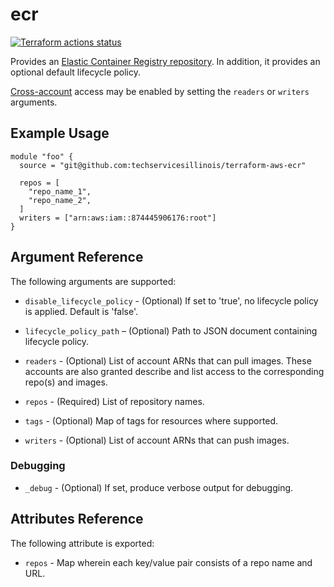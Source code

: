 # ecr

[![Terraform actions status](https://github.com/techservicesillinois/terraform-aws-ecr/workflows/terraform/badge.svg)](https://github.com/techservicesillinois/terraform-aws-ecr/actions)

Provides an [Elastic Container Registry repository](https://docs.aws.amazon.com/AmazonECR/latest/userguide/ECR_GetStarted.html). In addition, it provides an optional default lifecycle
policy.

[Cross-account](https://aws.amazon.com/premiumsupport/knowledge-center/secondary-account-access-ecr/)
access may be enabled by setting the `readers` or `writers` arguments.

Example Usage
-----------------

```hcl
module "foo" {
  source = "git@github.com:techservicesillinois/terraform-aws-ecr"

  repos = [
    "repo_name_1",
    "repo_name_2",
  ]
  writers = ["arn:aws:iam::874445906176:root"]
}
```

Argument Reference
-----------------

The following arguments are supported:

* `disable_lifecycle_policy` - (Optional) If set to 'true', no lifecycle policy is applied. Default is 'false'.

* `lifecycle_policy_path` – (Optional) Path to JSON document containing lifecycle policy.

* `readers` - (Optional) List of account ARNs that can pull images. These accounts are also granted describe and list access to the corresponding repo(s) and images.

* `repos` - (Required) List of repository names.

* `tags` - (Optional) Map of tags for resources where supported.

* `writers` - (Optional) List of account ARNs that can push images.

### Debugging

* `_debug` - (Optional) If set, produce verbose output for debugging.

Attributes Reference
--------------------

The following attribute is exported:

* `repos` - Map wherein each key/value pair consists of a repo name and URL.
